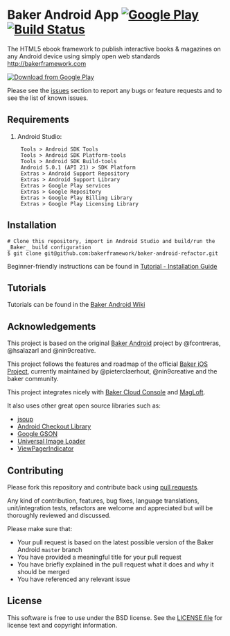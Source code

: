 # Baker Android App  [![Google Play](http://developer.android.com/images/brand/en_generic_rgb_wo_45.png)](https://play.google.com/store/apps/details?id=com.magloft.demo) [![Build Status](https://travis-ci.org/bakerframework/baker-android-refactor.png)](https://travis-ci.org/bakerframework/baker-android-refactor)

The HTML5 ebook framework to publish interactive books & magazines on any Android device using simply open web standards http://bakerframework.com

[![Download from Google Play](http://magloft-static.s3.amazonaws.com/baker-screen.png)](https://play.google.com/store/apps/details?id=com.magloft.demo)


Please see the [issues](https://github.com/bakerframework/baker-android-refactor/issues) section to
report any bugs or feature requests and to see the list of known issues.

## Requirements

1. Android Studio:

        Tools > Android SDK Tools
        Tools > Android SDK Platform-tools
        Tools > Android SDK Build-tools
        Android 5.0.1 (API 21) > SDK Platform
        Extras > Android Support Repository
        Extras > Android Support Library
        Extras > Google Play services
        Extras > Google Repository
        Extras > Google Play Billing Library
        Extras > Google Play Licensing Library

## Installation

    # Clone this repository, import in Android Studio and build/run the _Baker_ build configuration
    $ git clone git@github.com:bakerframework/baker-android-refactor.git

Beginner-friendly instructions can be found in [Tutorial - Installation Guide](https://github.com/bakerframework/baker-android-refactor/wiki/Tutorial---Installation-Guide)

## Tutorials

Tutorials can be found in the [Baker Android Wiki](https://github.com/bakerframework/baker-android-refactor/wiki)

## Acknowledgements

This project is based on the original [Baker Android](https://github.com/bakerframework/baker-android) project by @fcontreras, @hsalazarl and @nin9creative.

This project follows the features and roadmap of the official [Baker iOS Project](https://github.com/bakerframework/baker), currently maintained by @pieterclaerhout, @nin9creative and the baker community.

This project integrates nicely with [Baker Cloud Console](http://www.bakerframework.com/bakercloudce/) and [MagLoft](http://www.magloft.com).

It also uses other great open source libraries such as:

* [jsoup](https://github.com/jhy/jsoup)
* [Android Checkout Library](https://github.com/serso/android-checkout)
* [Google GSON](https://code.google.com/p/google-gson)
* [Universal Image Loader](https://github.com/nostra13/Android-Universal-Image-Loader)
* [ViewPagerIndicator](https://github.com/JakeWharton/Android-ViewPagerIndicator)

## Contributing

Please fork this repository and contribute back using
[pull requests](https://github.com/bakerframework/baker-android-refactor/pulls).

Any kind of contribution, features, bug fixes, language translations, unit/integration tests, refactors are welcome and appreciated but will be thoroughly reviewed and discussed.

Please make sure that:

* Your pull request is based on the latest possible version of the Baker Android `master` branch
* You have provided a meaningful title for your pull request
* You have briefly explained in the pull request what it does and why it should be merged
* You have referenced any relevant issue

## License

This software is free to use under the BSD license.
See the [LICENSE file][] for license text and copyright information.


[LICENSE file]: https://github.com/bakerframework/baker-android-refactor/blob/master/LICENSE.md
